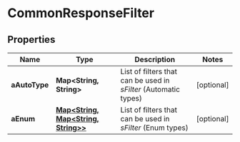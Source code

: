 

# CommonResponseFilter

## Properties

Name | Type | Description | Notes
------------ | ------------- | ------------- | -------------
**aAutoType** | **Map&lt;String, String&gt;** | List of filters that can be used in *sFilter* (Automatic types) |  [optional]
**aEnum** | [**Map&lt;String, Map&lt;String, String&gt;&gt;**](Map.md) | List of filters that can be used in *sFilter* (Enum types) |  [optional]





